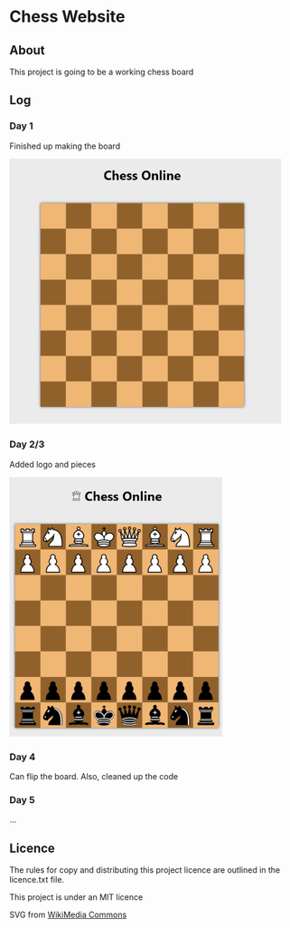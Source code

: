 
# Chess Website

## About

This project is going to be a working chess board

## Log

### Day 1

Finished up making the board

<img src="images\day1.png" alt="day1" style="zoom:57%; align:center" />

### Day 2/3

Added logo and pieces

<img src="images\day2.png" alt="day1" style="zoom:57%; align:center" />

### Day 4

Can flip the board. Also, cleaned up the code

### Day 5

...

## Licence

The rules for copy and distributing this project licence are
outlined in the licence.txt file.

This project is under an MIT licence

SVG from [WikiMedia Commons](https://commons.wikimedia.org/wiki/File:Chess_Pieces_Sprite.svg)
